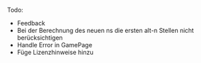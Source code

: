 Todo:
- Feedback
- Bei der Berechnung des neuen ns die ersten alt-n Stellen nicht berücksichtigen
- Handle Error in GamePage
- Füge Lizenzhinweise hinzu
